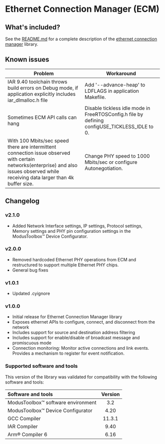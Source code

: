 # Ethernet Connection Manager (ECM)

## What's included?

See the [README.md](./README.md) for a complete description of the [ethernet connection manager](https://github.com/Infineon/ethernet-connection-manager) library.

## Known issues
| Problem | Workaround |
| ------- | ---------- |
| IAR 9.40 toolchain throws build errors on Debug mode, if application explicitly includes iar_dlmalloc.h file | Add '--advance-heap' to LDFLAGS in application Makefile. |
| Sometimes ECM API calls can hang | Disable tickless idle mode in FreeRTOSConfig.h file by defining configUSE_TICKLESS_IDLE to 0. |
| With 100 Mbits/sec speed there are intermittent connection issue observed with certain networks(enterprise) and also issues observed while receiving data larger than 4k buffer size. | Change PHY speed to 1000 Mbits/sec or configure Autonegotiation. |

## Changelog

### v2.1.0

- Added Network Interface settings, IP settings, Protocol settings, Memory settings and PHY pin configuration settings in the ModusToolbox&trade; Device Configurator.

### v2.0.0

- Removed hardcoded Ethernet PHY operations from ECM and restructured to support multiple Ethernet PHY chips.
- General bug fixes

### v1.0.1

- Updated .cyignore

### v1.0.0

- Initial release for Ethernet Connection Manager library
- Exposes ethernet APIs to configure, connect, and disconnect from the network
- Includes support for source and destination address filtering
- Includes support for enable/disable of broadcast message and promiscuous mode
- Connection monitoring: Monitor active connections and link events. Provides a mechanism to register for event notification.

### Supported software and tools

This version of the library was validated for compatibility with the following software and tools:

| Software and tools                                         | Version |
| :---                                                       | :----:  |
| ModusToolbox&trade; software environment                   | 3.2     |
| ModusToolbox&trade; Device Configurator                    | 4.20    |
| GCC Compiler                                               | 11.3.1  |
| IAR Compiler                                               | 9.40    |
| Arm&reg; Compiler 6                                        | 6.16    |
